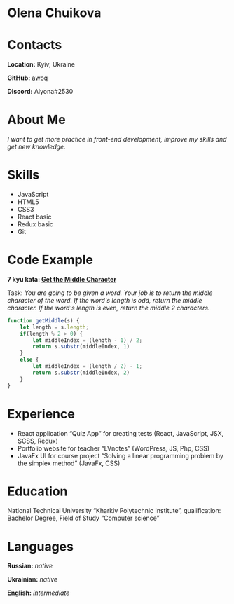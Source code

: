 # Olena Chuikova 
# Contacts 
**Location:** Kyiv, Ukraine

**GitHub:** [awoq](https://github.com/awoq)

**Discord:** Alyona#2530
# About Me 
*I want to get more practice in front-end development, improve my skills and get new knowledge.*
# Skills 
* JavaScript
* HTML5
* CSS3
* React basic
* Redux basic
* Git

# Code Example
**7 kyu kata: [Get the Middle Character](https://www.codewars.com/kata/get-the-middle-character)**

Task: *You are going to be given a word. Your job is to return the middle character of the word. If the word's length is odd, return the middle character. If the word's length is even, return the middle 2 characters.*
```javascript
function getMiddle(s) {
    let length = s.length;
    if(length % 2 > 0) {
        let middleIndex = (length - 1) / 2;
        return s.substr(middleIndex, 1)
    }
    else {
        let middleIndex = (length / 2) - 1;
        return s.substr(middleIndex, 2)
    }
}
```
# Experience 
* React application “Quiz App” for creating tests (React, JavaScript, JSX, SCSS, Redux)
* Portfolio website for teacher “LVnotes” (WordPress, JS, Php, CSS)
* JavaFx UI for course project “Solving a linear programming problem by the simplex method” (JavaFx, CSS)

# Education 
National Technical University “Kharkiv Polytechnic Institute”, qualification: Bachelor Degree, Field of Study “Computer science”
# Languages 
**Russian:** *native*

**Ukrainian:** *native*

**English:** *intermediate*